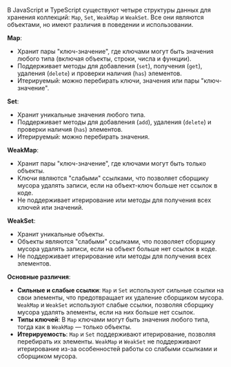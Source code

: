 В JavaScript и TypeScript существуют четыре структуры данных для хранения коллекций: `Map`, `Set`, `WeakMap` и `WeakSet`. Все они являются объектами, но имеют различия в поведении и использовании.

**Map**:

* Хранит пары "ключ-значение", где ключами могут быть значения любого типа (включая объекты, строки, числа и функции).
* Поддерживает методы для добавления (`set`), получения (`get`), удаления (`delete`) и проверки наличия (`has`) элементов.
* Итерируемый: можно перебирать ключи, значения или пары "ключ-значение".

**Set**:

* Хранит уникальные значения любого типа.
* Поддерживает методы для добавления (`add`), удаления (`delete`) и проверки наличия (`has`) элементов.
* Итерируемый: можно перебирать значения.

**WeakMap**:

* Хранит пары "ключ-значение", где ключами могут быть только объекты.
* Ключи являются "слабыми" ссылками, что позволяет сборщику мусора удалять записи, если на объект-ключ больше нет ссылок в коде.
* Не поддерживает итерирование или методы для получения всех ключей или значений.

**WeakSet**:

* Хранит уникальные объекты.
* Объекты являются "слабыми" ссылками, что позволяет сборщику мусора удалять записи, если на объект больше нет ссылок в коде.
* Не поддерживает итерирование или методы для получения всех элементов.

**Основные различия**:

* **Сильные и слабые ссылки**: `Map` и `Set` используют сильные ссылки на свои элементы, что предотвращает их удаление сборщиком мусора. `WeakMap` и `WeakSet` используют слабые ссылки, позволяя сборщику мусора удалять элементы, если на них больше нет ссылок.
* **Типы ключей**: В `Map` ключами могут быть значения любого типа, тогда как в `WeakMap` — только объекты.
* **Итерируемость**: `Map` и `Set` поддерживают итерирование, позволяя перебирать их элементы. `WeakMap` и `WeakSet` не поддерживают итерирование из-за особенностей работы со слабыми ссылками и сборщиком мусора.
